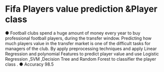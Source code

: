  
#   Fifa Players value prediction &Player class
● Football clubs spend a huge amount of money every
year to buy professional football players, during the
transfer window. Predicting how much players value in
the transfer market is one of the difficult tasks for
managers of the club. By apply preprocessing
techniques and apply Linear Regression and
polynomial Features to predict player value and use
Logistic Regression ,SVM ,Decision Tree and Random
Forest to classifier the player class .
● Accuracy 98.5
